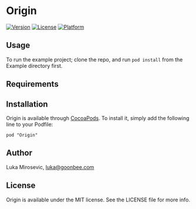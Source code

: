 # Origin

[![Version](https://img.shields.io/cocoapods/v/Origin.svg?style=flat)](http://cocoadocs.org/docsets/Origin)
[![License](https://img.shields.io/cocoapods/l/Origin.svg?style=flat)](http://cocoadocs.org/docsets/Origin)
[![Platform](https://img.shields.io/cocoapods/p/Origin.svg?style=flat)](http://cocoadocs.org/docsets/Origin)

## Usage

To run the example project; clone the repo, and run `pod install` from the Example directory first.

## Requirements

## Installation

Origin is available through [CocoaPods](http://cocoapods.org). To install
it, simply add the following line to your Podfile:

    pod "Origin"

## Author

Luka Mirosevic, luka@goonbee.com

## License

Origin is available under the MIT license. See the LICENSE file for more info.

